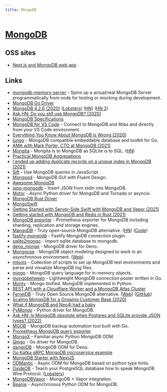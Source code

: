 ```yaml
---
title: MongoDB
---
```


# [MongoDB](https://www.mongodb.com/)

## OSS sites

- [Next.js and MongoDB web app](https://github.com/hoangvvo/nextjs-mongodb-app)

## Links

- [mongodb-memory-server](https://github.com/nodkz/mongodb-memory-server) - Spins up a actual/real MongoDB Server programmatically from node for testing or mocking during development.
- [MongoDB Go Driver](https://github.com/mongodb/mongo-go-driver)
- [MongoDB 4.2.6 (2020)](http://jepsen.io/analyses/mongodb-4.2.6) ([Lobsters](https://lobste.rs/s/eqcebc/jepsen_mongodb_4_2_6)) ([HN](https://news.ycombinator.com/item?id=23191439)) ([HN 2](https://news.ycombinator.com/item?id=23290844))
- [Ask HN: Do you still use MongoDB? (2020)](https://news.ycombinator.com/item?id=23270429)
- [MongoDB Specifications](https://github.com/mongodb/specifications)
- [MongoDB for VS Code](https://github.com/mongodb-js/vscode) - Connect to MongoDB and Atlas and directly from your VS Code environment.
- [Everything You Know About MongoDB is Wrong (2020)](https://developer.mongodb.com/article/everything-you-know-is-wrong)
- [lungo](https://github.com/256dpi/lungo) - MongoDB compatible embeddable database and toolkit for Go.
- [AMA with Mark Porter, CTO at MongoDB (2021)](https://www.reddit.com/r/IAmA/comments/l23dxl/i_am_mark_porter_cto_at_mongodb_i_love_tech_and/)
- [Mongita](https://github.com/scottrogowski/mongita) - Mongita is to MongoDB as SQLite is to SQL. ([HN](https://news.ycombinator.com/item?id=26881915))
- [Practical MongoDB Aggregations](https://www.practical-mongodb-aggregations.com/)
- [I ended up adding duplicate records on a unique index in MongoDB (2021)](https://avi.im/blag/2021/mongo-dupes-in-unique-index/)
- [Sift](https://github.com/crcn/sift.js) - Use MongoDB queries in JavaScript.
- [Mongood](https://github.com/renzholy/mongood) - MongoDB GUI with Fluent Design.
- [Awesome MongoDB](https://github.com/ramnes/awesome-mongodb)
- [pino-mongodb](https://github.com/pinojs/pino-mongodb) - Insert JSON from stdin into MongoDB.
- [Motor](https://github.com/mongodb/motor) - Async Python driver for MongoDB and Tornado or asyncio.
- [MongoDB Rust Driver](https://github.com/mongodb/mongo-rust-driver)
- [MongoSwift](https://github.com/mongodb/mongo-swift-driver)
- [Getting Started with Server-Side Swift with MongoDB and Vapor (2021)](https://kaitlin.dev/2021/07/30/mongodb-vapor.html)
- [Getting started with MongoDB and Redis in Rust (2021)](https://romankudryashov.com/blog/2021/06/mongodb-redis-rust/)
- [MongoDB exporter](https://github.com/percona/mongodb_exporter) - Prometheus exporter for MongoDB including sharding, replication and storage engines.
- [MangoDB](https://www.mangodb.io/) - Truly open-source MongoDB alternative. ([HN](https://news.ycombinator.com/item?id=29071623)) ([Code](https://github.com/MangoDB-io/MangoDB))
- [fastify-mongodb](https://github.com/fastify/fastify-mongodb) - Fastify MongoDB connection plugin.
- [sqlite2mongo](https://github.com/J-F-Liu/sqlite2mongo) - Import sqlite database to mongodb.
- [deno_mongo](https://github.com/denodrivers/deno_mongo) - MongoDB driver for Deno.
- [Mongoose](https://github.com/Automattic/mongoose) - MongoDB object modeling designed to work in an asynchronous environment. ([Web](https://mongoosejs.com/))
- [mtools](https://github.com/rueckstiess/mtools) - Collection of scripts to set up MongoDB test environments and parse and visualize MongoDB log files.
- [mingo](https://github.com/kofrasa/mingo) - MongoDB query language for in-memory objects.
- [mongobetween](https://github.com/coinbase/mongobetween) - Lightweight MongoDB connection pooler written in Go.
- [Monty](https://github.com/davidlatwe/montydb) - Mongo tinified. MongoDB implemented in Python.
- [REST API with a Cloudflare Worker and a MongoDB Atlas Cluster](https://github.com/mongodb-developer/cloudflare-worker-rest-api-realm-atlas)
- [FerretDB](https://github.com/FerretDB/FerretDB) - Truly Open Source MongoDB alternative. ([Web](https://www.ferretdb.io/)) ([GitHub](https://github.com/FerretDB))
- [Scaling MongoDB for a Growing Customer Base (2020)](https://full-stack.blend.com/scaling-mongodb-for-a-growing-customer-base.html)
- [What if MongoDB and Neo4j had a baby](https://github.com/terminusdb/technical-blogs/blob/main/blogs/mongo_neo4j_terminusx.md)
- [PyMongo](https://github.com/mongodb/mongo-python-driver) - Python driver for MongoDB.
- [Ask HN: Is MongoDB obsolote when Postgres and SQLite provide JSON types? (2022)](https://news.ycombinator.com/item?id=30464075)
- [MGOB](https://github.com/stefanprodan/mgob) - MongoDB backup automation tool built with Go.
- [Prometheus MongoDB query exporter](https://github.com/raffis/mongodb-query-exporter)
- [MongoX](https://github.com/aminalaee/mongox) - Familiar async Python MongoDB ODM.
- [Qmgo](https://github.com/qiniu/qmgo) - Go driver for MongoDB.
- [dangoDB](https://github.com/oslabs-beta/dangoDB) - MongoDB ODM for Deno.
- [Go Kafka gRPC MongoDB microservice example](https://github.com/AleksK1NG/Go-Kafka-gRPC-MongoDB-microservice)
- [MongoDB Starter with NextJS](https://github.com/vercel/mongodb-starter)
- [ODMantic](https://github.com/art049/odmantic) - Async ODM for MongoDB based on python type hints.
- [OxideDB](https://github.com/fcoury/oxide) - Teach your PostgreSQL database how to speak MongoDB Wire Protocol. ([Lobsters](https://lobste.rs/s/kxowpp/oxidedb_teach_postgresql_database_how))
- [MongoDBVapor](https://github.com/mongodb/mongodb-vapor) - MongoDB + Vapor integration.
- [Beanie](https://github.com/roman-right/beanie) - Asynchronous Python ODM for MongoDB.
